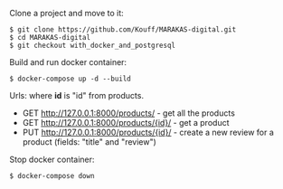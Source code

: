 Clone a project and move to it:

    $ git clone https://github.com/Kouff/MARAKAS-digital.git
    $ cd MARAKAS-digital
    $ git checkout with_docker_and_postgresql
Build and run docker container:

    $ docker-compose up -d --build
    
Urls: where **id** is "id" from products.
* GET http://127.0.0.1:8000/products/ - get all the products
* GET http://127.0.0.1:8000/products/{id}/ - get a product
* PUT http://127.0.0.1:8000/products/{id}/ - create a new review for a product (fields: "title" and "review")

Stop docker container:

    $ docker-compose down
